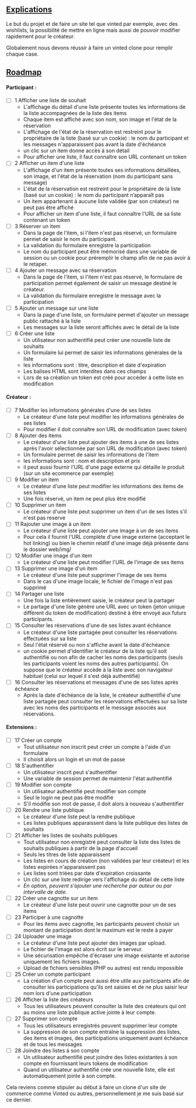 ## <u>Explications</u>
Le but du projet et de faire un site tel que vinted par exemple, avec des wishlists, la possibilité de mettre en ligne mais aussi de 
pouvoir modifier rapidement pour le créateur.

Globalement nous devons réussir à faire un vinted clone pour remplir chaque case.

## <u>Roadmap</u>

#### Participant :

- [ ] 1 Afficher une liste de souhait
    - L'affichage du détail d'une liste présente toutes les informations de la liste accompagnées de la liste des items
    - Chaque item est affiché avec son nom, son image et l'état de la réservation
    - L'affichage de l'état de la réservation est restreint pour le propriétaire de la liste (basé sur un cookie) : le nom du participant et les messages n'apparaissent pas avant la date d'échéance
    - un clic sur un item donne accès à son détail
    - Pour afficher une liste, il faut connaître son URL contenant un token
- [ ] 2 Afficher un item d'une liste
    - L'affichage d'un item présente toutes ses informations détaillées, son image, et l'état de la
      réservation (nom du participant sans message)
    - L'état de la réservation est restreint pour le propriétaire de la liste (basé sur un cookie) : le nom du participant n’apparaît pas
    - Un item appartenant à aucune liste validée (par son créateur) ne peut pas être affiché
    - Pour afficher un item d'une liste, il faut connaître l'URL de sa liste contenant un token
- [ ] 3 Réserver un item
    - Dans la page de l'item, si l'item n'est pas réservé, un formulaire permet de saisir le nom du participant.
    - La validation du formulaire enregistre la participation
    - Le nom du participant peut être mémorisé dans une variable de session ou un cookie pour préremplir le champ afin de ne pas avoir à le retaper.
- [ ] 4 Ajouter un message avec sa réservation
    - Dans la page de l'item, si l'item n'est pas réservé, le formulaire de participation permet également de saisir un message destiné le créateur.
    - La validation du formulaire enregistre le message avec la participation
- [ ] 5 Ajouter un message sur une liste
    - Dans la page d'une liste, un formulaire permet d'ajouter un message public rattaché à la liste
    - Les messages sur la liste seront affichés avec le détail de la liste
- [ ] 6 Créer une liste
    - Un utilisateur non authentifié peut créer une nouvelle liste de souhaits
    - Un formulaire lui permet de saisir les informations générales de la liste
    - les informations sont : titre, description et date d'expiration
    - Les balises HTML sont interdites dans ces champs
    - Lors de sa création un token est créé pour accéder à cette liste en modification

#### Créateur :

- [ ] 7 Modifier les informations générales d'une de ses listes
    - Le créateur d'une liste peut modifier les informations générales de ses listes
    - Pour modifier il doit connaître son URL de modification (avec token)
- [ ] 8 Ajouter des items
    - Le créateur d'une liste peut ajouter des items à une de ses listes après l'avoir sélectionnée par son URL de modification (avec token)
    - Un formulaire permet de saisir les informations de l'item
    - les informations sont : nom et description et prix
    - il peut aussi fournir l'URL d'une page externe qui détaille le produit (sur un site ecommerce par exemple)
- [ ] 9 Modifier un item
    - Le créateur d'une liste peut modifier les informations des items de ses listes
    - Une fois réservé, un item ne peut plus être modifié
- [ ] 10 Supprimer un item
    - Le créateur d'une liste peut supprimer un item d'un de ses listes s'il n'est pas reserve
- [ ] 11 Rajouter une image à un item
    - Le créateur d'une liste peut ajouter une image à un de ses items
    - Pour cela il fournit l'URL complète d'une image externe (acceptant le hot linking) ou bien le chemin relatif d'une image déjà présente dans le dossier web/img/
- [ ] 12 Modifier une image d'un item
    - Le créateur d'une liste peut modifier l'URL de l'image de ses items
- [ ] 13 Supprimer une image d'un item
    - Le créateur d'une liste peut supprimer l'image de ses items
    - Dans le cas d'une image locale, le fichier de l'image n'est pas supprimé
- [ ] 14 Partager une liste
    - Une fois la liste entièrement saisie, le créateur peut la partager
    - Le partage d'une liste génère une URL avec un token (jeton unique différent du token de modification) destiné à être envoyé aux futurs participants.
- [ ] 15 Consulter les réservations d'une de ses listes avant échéance
    - Le créateur d'une liste partagée peut consulter les réservations effectuées sur sa liste
    - Seul l'état réservé ou non s'affiche avant la date d'échéance
    - un cookie permet d'identifier le créateur de la liste qu'il soit authentifié ou non afin de cacher les noms des  participants (seuls les participants voient les noms des autres participants). On suppose que le créateur accède à la  liste avec son navigateur habituel (celui sur lequel il s'est déjà authentifié)
- [ ] 16 Consulter les réservations et messages d'une de ses listes après échéance
    - Après la date d'échéance de la liste, le créateur authentifié d'une liste partagée peut consulter les réservations effectuées sur sa liste avec les noms des participants et le message associés aux réservations.

#### Extensions :

- [ ] 17 Créer un compte
    - Tout utilisateur non inscrit peut créer un compte à l'aide d'un formulaire
    - Il choisit alors un login et un mot de passe
- [ ] 18 S'authentifier
    - Un utilisateur inscrit peut s'authentifier
    - Une variable de session permet de maintenir l'état authentifié
- [ ] 19 Modifier son compte
    - Un utilisateur authentifié peut modifier son compte
    - Seul le login ne peut pas être modifié
    - S'il modifie son mot de passe, il doit alors à nouveau s'authentifier
- [ ] 20 Rendre une liste publique
    - Le créateur d'une liste peut la rendre publique
    - Les listes publiques apparaissent dans la liste publique des listes de souhaits
- [ ] 21 Afficher les listes de souhaits publiques
    - Tout utilisateur non enregistré peut consulter la liste des listes de souhaits publiques à partir de la page d'accueil
    - Seuls les titres de liste apparaissent
    - Les listes en cours de création (non validées par leur créateur) et les listes expirées n'apparaissent pas
    - Les listes sont triées par date d'expiration croissante
    - Un clic sur une liste redirige vers l'affichage du détail de cette liste
    - *En option, peuvent s'ajouter une recherche par auteur ou par intervalle de date.*
- [ ] 22 Créer une cagnotte sur un item
    - Le créateur d'une liste peut ouvrir une cagnotte pour un de ses items
- [ ] 23 Participer à une cagnotte
    - Pour les items avec cagnotte, les participants peuvent choisir un montant de participation dont le maximum est le reste à payer
- [ ] 24 Uploader une image
    - Le créateur d'une liste peut ajouter des images par upload.
    - Le fichier de l'image est alors écrit sur le serveur.
    - Une sécurisation empêche d'écraser une image existante et autorise uniquement les fichiers images.
    - Upload de fichiers sensibles (PHP ou autres) est rendu impossible
- [ ] 25 Créer un compte participant
    - La création d'un compte peut aussi être utile aux participants afin de consulter les participations qu'ils ont saisies et de ne plus saisir leur  nom lors d'une participation
- [ ] 26 Afficher la liste des créateurs
    - Tous les utilisateurs peuvent consulter la liste des créateurs qui ont au moins une liste publique active jointe à leur compte.
- [ ] 27 Supprimer son compte
    - Tous les utilisateurs enregistrés peuvent supprimer leur compte
    - La suppression de son compte entraîne la suppression des listes, des items et images, des participations uniquement avant échéance et de tous les messages
- [ ] 28 Joindre des listes à son compte
    - Un utilisateur authentifié peut joindre des listes existantes à son compte en fournissant leurs tokens de modification
    - Quand un utilisateur authentifié crée une nouvelle liste, elle est automatiquement jointe à son compte.

Cela reviens comme stipuler au début à faire un clone d'un site de commerce comme Vinted ou autres, personnellement je me suis basé sur ce dernier.